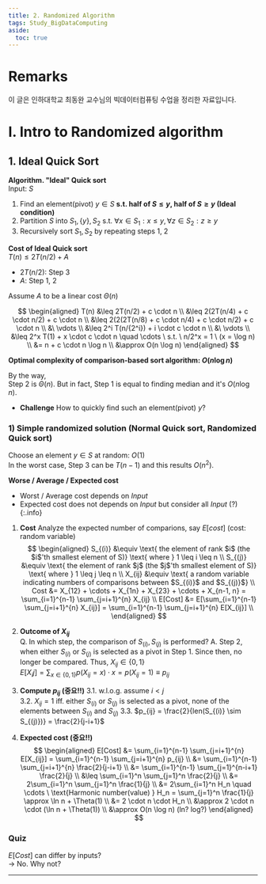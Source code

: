 ```yaml
---
title: 2. Randomized Algorithm
tags: Study_BigDataComputing
aside:
  toc: true
---
```


# Remarks
이 글은 인하대학교 최동완 교수님의 빅데이터컴퓨팅 수업을 정리한 자료입니다.


<!--more-->

# I. Intro to Randomized algorithm
## 1. Ideal Quick Sort

**Algorithm. "Ideal" Quick sort**  
Input: $S$

1. Find an element(pivot) $y \in S$ **s.t. half of $S \leq y$, half of $S \geq y$ (Ideal condition)**
2. Partition $S$ into $S_1, \{y\}, S_2$ s.t. $\forall x \in S_1: x \leq y, \forall z \in S_2: z \geq y$ 
3. Recursively sort $S_1, S_2$ by repeating steps 1, 2

**Cost of Ideal Quick sort**  
$T(n) \leq 2T(n/2) + A$  

- $2T(n/2)$: Step 3
- $A$: Step 1, 2

Assume $A$ to be a linear cost $\Theta(n)$

$$
\begin{aligned}
  T(n) &\leq 2T(n/2) + c \cdot n  \\
       &\leq 2(2T(n/4) + c \cdot n/2) + c \cdot n \\
       &\leq 2(2(2T(n/8) + c \cdot n/4) + c \cdot n/2) + c \cdot n \\
       &\ \vdots \\
       &\leq 2^i T(n/{2^i}) + i \cdot c \cdot n \\
       &\ \vdots \\
       &\leq 2^x T(1) + x \cdot c \cdot n \quad \cdots \ s.t. \ n/2^x = 1 \ (x = \log n) \\
       &= n + c \cdot n \log n \\
       &\approx O(n \log n)
\end{aligned}
$$

**Optimal complexity of comparison-based sort algorithm: $O(n \log n)$** 

By the way,  
Step 2 is $\Theta(n)$. But in fact, Step 1 is equal to finding median and it's $O(n \log n)$.

- **Challenge**
How to quickly find such an element(pivot) $y$?

### 1) **Simple randomized solution (Normal Quick sort, Randomized Quick sort)**
Choose an element $y \in S$ at random: $O(1)$  
In the worst case, Step 3 can be $T(n-1)$ and this results $O(n^2)$.  

**Worse / Average / Expected cost**  
- Worst / Average cost depends on *Input*
- Expected cost does not depends on *Input* but consider all *Input* (?)
{:.info}

1. **Cost**
Analyze the expected number of comparions, say $E[cost]$ (cost: random variable)
$$
\begin{aligned}
  S_{(i)} &\equiv \text{ the element of rank $i$ (the $i$'th smallest element of S)} \text{ where } 1 \leq i \leq n  \\
  S_{(j)} &\equiv \text{ the element of rank $j$ (the $j$'th smallest element of S)} \text{ where } 1 \leq j \leq n  \\
  X_{ij} &\equiv \text{ a random variable indicating numbers of comparisons between $S_{(i)}$ and $S_{(j)}$}  \\
  Cost &= X_{12} + \cdots + X_{1n} + X_{23} + \cdots + X_{n-1, n} = \sum_{i=1}^{n-1} \sum_{j=i+1}^{n} X_{ij}  \\
  E[Cost] &= E[\sum_{i=1}^{n-1} \sum_{j=i+1}^{n} X_{ij}] = \sum_{i=1}^{n-1} \sum_{j=i+1}^{n} E[X_{ij}]  \\
\end{aligned}
$$

2. **Outcome of $X_{ij}$**  
Q. In which step, the comparison of $S_{(i)}, S_{(j)}$ is performed?
A. Step 2, when either $S_{(i)}$ or $S_{(j)}$ is selected as a pivot in Step 1. Since then, no longer be compared. Thus, $X_{ij} \in \{ 0, 1 \}$  
$E[X_ij] = \sum_{x \in \{ 0, 1 \} } p(X_{ij} = x) \cdot x = p(X_{ij} = 1) \equiv p_{ij}$  

3. **Compute $p_{ij}$ (중요!!)**
  3.1. w.l.o.g. assume $i < j$  
  3.2. $X_{ij} = 1$ iff. either $S_{(i)}$ or $S_{(j)}$ is selected as a pivot, none of the elements between $S_{(i)}$ and $S_{(j)}$
  3.3. $p_{ij} = \frac{2}{len(S_{(i)} \sim S_{(j)})} = \frac{2}{j-i+1}$
  
4. **Expected cost (중요!!)**
  $$
  \begin{aligned}
    E[Cost] &= \sum_{i=1}^{n-1} \sum_{j=i+1}^{n} E[X_{ij}] = \sum_{i=1}^{n-1} \sum_{j=i+1}^{n} p_{ij} \\
    &= \sum_{i=1}^{n-1} \sum_{j=i+1}^{n} \frac{2}{j-i+1} \\
    &= \sum_{i=1}^{n-1} \sum_{j=1}^{n-i+1} \frac{2}{j} \\
    &\leq \sum_{i=1}^n \sum_{j=1}^n \frac{2}{j} \\
    &= 2\sum_{i=1}^n \sum_{j=1}^n \frac{1}{j} \\
    &= 2\sum_{i=1}^n H_n \quad \cdots \ \text{Harmonic number(value) } H_n = \sum_{j=1}^n \frac{1}{j} \approx \ln n + \Theta(1) \\
    &= 2 \cdot n \cdot H_n \\
    &\approx 2 \cdot n \cdot (\ln n + \Theta(1)) \\
    &\approx O(n \log n) (ln? log?)
  \end{aligned}
  $$


### Quiz
$E[Cost]$ can differ by inputs?   
→ No. Why not?

---
